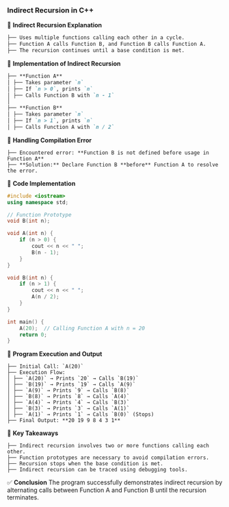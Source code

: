 ### **Indirect Recursion in C++**

📌 **Indirect Recursion Explanation**

```md
├── Uses multiple functions calling each other in a cycle.
├── Function A calls Function B, and Function B calls Function A.
├── The recursion continues until a base condition is met.
```

📌 **Implementation of Indirect Recursion**

```md
├── **Function A**
│ ├── Takes parameter `n`
│ ├── If `n > 0`, prints `n`
│ ├── Calls Function B with `n - 1`
│
├── **Function B**
│ ├── Takes parameter `n`
│ ├── If `n > 1`, prints `n`
│ ├── Calls Function A with `n / 2`
```

📌 **Handling Compilation Error**

```
├── Encountered error: **Function B is not defined before usage in Function A**
├── **Solution:** Declare Function B **before** Function A to resolve the error.
```

📌 **Code Implementation**

```cpp
#include <iostream>
using namespace std;

// Function Prototype
void B(int n);

void A(int n) {
    if (n > 0) {
        cout << n << " ";
        B(n - 1);
    }
}

void B(int n) {
    if (n > 1) {
        cout << n << " ";
        A(n / 2);
    }
}

int main() {
    A(20);  // Calling Function A with n = 20
    return 0;
}
```

📌 **Program Execution and Output**

```
├── Initial Call: `A(20)`
├── Execution Flow:
│ ├── `A(20)` → Prints `20` → Calls `B(19)`
│ ├── `B(19)` → Prints `19` → Calls `A(9)`
│ ├── `A(9)` → Prints `9` → Calls `B(8)`
│ ├── `B(8)` → Prints `8` → Calls `A(4)`
│ ├── `A(4)` → Prints `4` → Calls `B(3)`
│ ├── `B(3)` → Prints `3` → Calls `A(1)`
│ ├── `A(1)` → Prints `1` → Calls `B(0)` (Stops)
├── Final Output: **20 19 9 8 4 3 1**
```

📌 **Key Takeaways**

```
├── Indirect recursion involves two or more functions calling each other.
├── Function prototypes are necessary to avoid compilation errors.
├── Recursion stops when the base condition is met.
├── Indirect recursion can be traced using debugging tools.
```

✅ **Conclusion**
The program successfully demonstrates indirect recursion by alternating calls between Function A and Function B until the recursion terminates.
